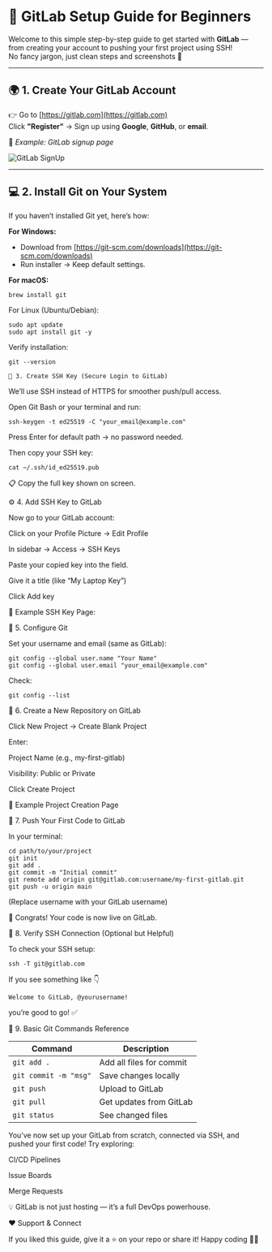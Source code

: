 # 🦊 GitLab Setup Guide for Beginners

Welcome to this simple step-by-step guide to get started with **GitLab** — from creating your account to pushing your first project using SSH!  
No fancy jargon, just clean steps and screenshots 🎯

---

## 🌍 1. Create Your GitLab Account

👉 Go to [https://gitlab.com](https://gitlab.com)  
Click **"Register"** → Sign up using **Google**, **GitHub**, or **email**.

📸 *Example: GitLab signup page*

![GitLab SignUp](https://about.gitlab.com/images/press/gitlab-logo-gray-rgb.svg)

---

## 💻 2. Install Git on Your System

If you haven’t installed Git yet, here’s how:

**For Windows:**
- Download from [https://git-scm.com/downloads](https://git-scm.com/downloads)
- Run installer → Keep default settings.

**For macOS:**

    brew install git

For Linux (Ubuntu/Debian):

    sudo apt update
    sudo apt install git -y


Verify installation:

    git --version

    🔑 3. Create SSH Key (Secure Login to GitLab)

We’ll use SSH instead of HTTPS for smoother push/pull access.

Open Git Bash or your terminal and run:

    ssh-keygen -t ed25519 -C "your_email@example.com"

 Press Enter for default path → no password needed.

Then copy your SSH key:

    cat ~/.ssh/id_ed25519.pub

📋 Copy the full key shown on screen.

⚙️ 4. Add SSH Key to GitLab

Now go to your GitLab account:

Click on your Profile Picture → Edit Profile

In sidebar → Access → SSH Keys

Paste your copied key into the field.

Give it a title (like “My Laptop Key”)

Click Add key

📸 Example SSH Key Page:

🧩 5. Configure Git

Set your username and email (same as GitLab):

    git config --global user.name "Your Name"
    git config --global user.email "your_email@example.com"


Check:

    git config --list

📂 6. Create a New Repository on GitLab

Click New Project → Create Blank Project

Enter:

Project Name (e.g., my-first-gitlab)

Visibility: Public or Private

Click Create Project

📸 Example Project Creation Page

🔄 7. Push Your First Code to GitLab

In your terminal:

    cd path/to/your/project
    git init
    git add .
    git commit -m "Initial commit"
    git remote add origin git@gitlab.com:username/my-first-gitlab.git
    git push -u origin main


(Replace username with your GitLab username)

🎉 Congrats! Your code is now live on GitLab.

🧠 8. Verify SSH Connection (Optional but Helpful)

To check your SSH setup:

    ssh -T git@gitlab.com


If you see something like 👇

    Welcome to GitLab, @yourusername!


you’re good to go! ✅

🚀 9. Basic Git Commands Reference

| Command               | Description              |
| --------------------- | ------------------------ |
| `git add .`           | Add all files for commit |
| `git commit -m "msg"` | Save changes locally     |
| `git push`            | Upload to GitLab         |
| `git pull`            | Get updates from GitLab  |
| `git status`          | See changed files        |

You’ve now set up your GitLab from scratch, connected via SSH, and pushed your first code!
Try exploring:

CI/CD Pipelines

Issue Boards

Merge Requests

💡 GitLab is not just hosting — it’s a full DevOps powerhouse.

❤️ Support & Connect

If you liked this guide, give it a ⭐ on your repo or share it!
Happy coding 🧑‍💻




